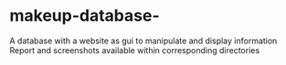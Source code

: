 # makeup-database-
A database with a website as gui to manipulate and display information
Report and screenshots available within corresponding directories
